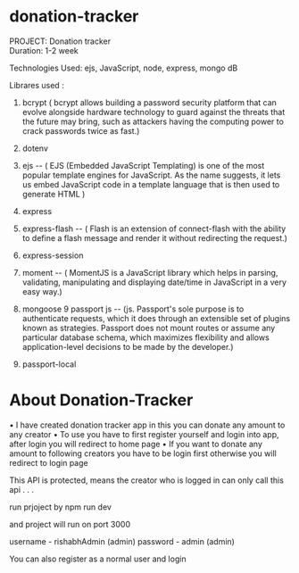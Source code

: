 # donation-tracker


PROJECT:  Donation tracker    
Duration: 1-2 week

Technologies Used: ejs, JavaScript, node, express, mongo dB

Librares used :
 1. bcrypt ( bcrypt allows building a password security platform that can evolve alongside hardware technology to guard against the threats that the future may bring, such as attackers having the computing power to crack passwords twice as fast.)
 2. dotenv
 3. ejs  -- ( EJS (Embedded JavaScript Templating) is one of the most popular template engines for JavaScript. As the name suggests, it lets us embed JavaScript code in a template language that is then used to generate HTML )
 4. express
 5. express-flash  -- ( Flash is an extension of connect-flash with the ability to define a flash message and render it without redirecting the request.)
 6. express-session
 7. moment  -- ( MomentJS is a JavaScript library which helps in parsing, validating, manipulating and displaying date/time in JavaScript in a very easy way.)
 8. mongoose
 9  passport js  -- (js. Passport's sole purpose is to authenticate requests, which it does through an extensible set of plugins known as strategies. Passport does not mount routes or assume any particular database schema, which maximizes flexibility and allows application-level decisions to be made by the developer.)
 
 10. passport-local
    
   # About Donation-Tracker
   
•	I have created donation tracker app in this you can donate any amount to any creator
•	To use you have to first register yourself and login into app, after login you will redirect to home page 
•	If you want to donate any amount to following creators you have to be login first otherwise you will redirect to login page 

This API is protected, means the creator who is logged in can only call this api
.
.
.

 
 run prjoject by npm run dev 
 
 
 and project will run on port 3000
  
 username - rishabhAdmin (admin)  password - admin (admin)
 
 You can also register as a normal user and login 

